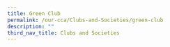 ```yaml
---
title: Green Club
permalink: /our-cca/Clubs-and-Societies/green-club
description: ""
third_nav_title: Clubs and Societies
---
```

